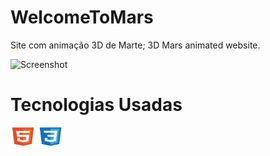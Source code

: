# WelcomeToMars
Site com animação 3D de Marte; 3D Mars animated website.

![Screenshot](https://github.com/NicolasFiorese/WelcomeToMars/blob/main/assets/screenshot.png)

# Tecnologias Usadas

<img align="center" alt="Nico-HTML" height="30" width="40" src="https://raw.githubusercontent.com/devicons/devicon/master/icons/html5/html5-original.svg">
  <img align="center" alt="Nico-CSS" height="30" width="40" src="https://raw.githubusercontent.com/devicons/devicon/master/icons/css3/css3-original.svg">
